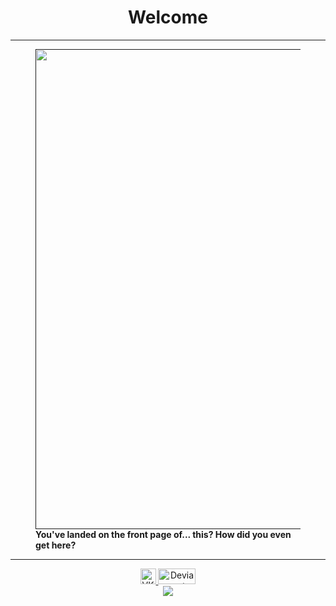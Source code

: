 <div class="page-body">
  <h1 id="c993d760-9f1b-461f-bffc-bcbd9e3bd1fb" class="" align="center">Welcome</h1>
  <hr id="513a359e-d41e-476f-8513-2092e3d14b1f"><figure id="f6eafbf0-35bc-44d0-8ed6-6c19f0f35cd9" class="image"><a href=""><img style="width:768px" src="https://s3.us-west-2.amazonaws.com/secure.notion-static.com/9d184b12-70d7-4bca-babc-3eb8b7caf7bf/channels4_banner.jpg?X-Amz-Algorithm=AWS4-HMAC-SHA256&X-Amz-Content-Sha256=UNSIGNED-PAYLOAD&X-Amz-Credential=AKIAT73L2G45EIPT3X45%2F20221222%2Fus-west-2%2Fs3%2Faws4_request&X-Amz-Date=20221222T165054Z&X-Amz-Expires=86400&X-Amz-Signature=3f3c4aa1b31a9012625c0854fc307d995cd4770f47cc4deefdc4d4bbd47e8c24&X-Amz-SignedHeaders=host&response-content-disposition=filename%3D%22channels4_banner.jpg%22&x-id=GetObject"></a><figcaption><strong>You've landed on the front page of... this? How did you even get here?</strong></figcaption></figure><hr id="c74dfe66-d788-4ee7-b208-fd50297eeecc"><p id="74d6db89-6cf8-44a5-9ecb-a27b202191de" class="">
</p></div>
<div id="badges" align="center">
  <a href="https://vk.com/timur_sulemanov">
    <img src="https://upload.wikimedia.org/wikipedia/commons/thumb/f/f3/VK_Compact_Logo_%282021-present%29.svg/1024px-VK_Compact_Logo_%282021-present%29.svg.png" alt="VK Badge" width="25" height="25"/>
  </a>
  <a href="https://www.deviantart.com/alaethir">
    <img src="https://upload.wikimedia.org/wikipedia/commons/9/9b/DeviantArt_Logo.png" alt="Devianart Badge" width="60" height="25"/>
  </a>
</div>
<div id="stats" align="center">
  <a href="https://git.io/streak-stats"><img src="https://streak-stats.demolab.com?user=legoloss3775&theme=dark"/></a>
</div>
<!--
**legoloss3775/legoloss3775** is a ✨ _special_ ✨ repository because its `README.md` (this file) appears on your GitHub profile.

Here are some ideas to get you started:

- 🔭 I’m currently working on ...
- 🌱 I’m currently learning ...
- 👯 I’m looking to collaborate on ...
- 🤔 I’m looking for help with ...
- 💬 Ask me about ...
- 📫 How to reach me: ...
- 😄 Pronouns: ...
- ⚡ Fun fact: ...
-->

<!--
**legoloss3775/legoloss3775** is a ✨ _special_ ✨ repository because its `README.md` (this file) appears on your GitHub profile.

Here are some ideas to get you started:

- 🔭 I’m currently working on ...
- 🌱 I’m currently learning ...
- 👯 I’m looking to collaborate on ...
- 🤔 I’m looking for help with ...
- 💬 Ask me about ...
- 📫 How to reach me: ...
- 😄 Pronouns: ...
- ⚡ Fun fact: ...
-->
